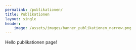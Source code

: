 ```yaml
---
permalink: /publikationen/
title: Publikationen
layout: single
header:
    image: /assets/images/banner_publikationen_narrow.png
---
```


Hello publikationen page!